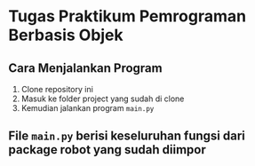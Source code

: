 # Tugas Praktikum Pemrograman Berbasis Objek

## Cara Menjalankan Program
1. Clone repository ini
2. Masuk ke folder project yang sudah di clone
3. Kemudian jalankan program `main.py`

## File `main.py` berisi keseluruhan fungsi dari package robot yang sudah diimpor
